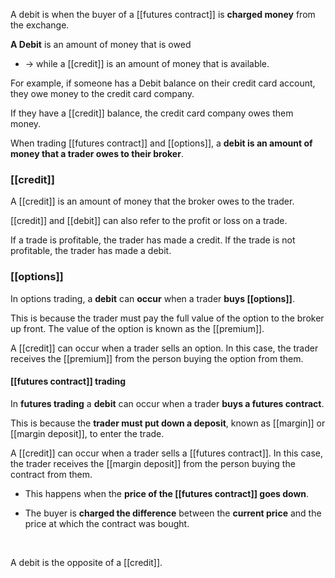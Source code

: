 A debit is when the buyer of a [[futures contract]] is **charged money** from the exchange.  

**A Debit** is an amount of money that is owed
* -> while a [[credit]] is an amount of money that is available.

For example, if someone has a Debit balance on their credit card account, they owe money to the credit card company.

If they have a [[credit]] balance, the credit card company owes them money.

When trading [[futures contract]] and [[options]], a **debit is an amount of money that a trader owes to their broker**.  


### [[credit]]
A [[credit]] is an amount of money that the broker owes to the trader.

[[credit]] and [[debit]] can also refer to the profit or loss on a trade.

If a trade is profitable, the trader has made a credit. If the trade is not profitable, the trader has made a debit.

### [[options]]

In options trading, a **debit** can **occur** when a trader **buys [[options]]**.

This is because the trader must pay the full value of the option to the broker up front. The value of the option is known as the [[premium]].  


A [[credit]] can occur when a trader sells an option. In this case, the trader receives the [[premium]] from the person buying the option from them.



#### [[futures contract]] trading

In **futures trading** a **debit** can occur when a trader **buys a futures contract**.

This is because the **trader must put down a deposit**, known as [[margin]] or [[margin deposit]], to enter the trade.

A [[credit]] can occur when a trader sells a [[futures contract]]. In this case, the trader receives the [[margin deposit]] from the person buying the contract from them.


* This happens when the **price of the [[futures contract]] goes down**.  

* The buyer is **charged the difference** between the **current price** and the price at which the contract was bought.  

<br>

A debit is the opposite of a [[credit]].  
